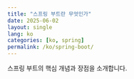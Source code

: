 ```yaml
---
title: "스프링 부트란 무엇인가"
date: 2025-06-02
layout: single
lang: ko
categories: [ko, spring]
permalink: /ko/spring-boot/
---
```


스프링 부트의 핵심 개념과 장점을 소개합니다.
